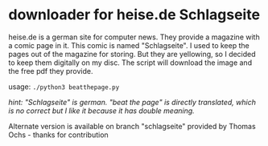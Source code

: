 # downloader for heise.de Schlagseite

heise.de is a german site for computer news. They provide a magazine with a comic page in it. This comic is named "Schlagseite".
I used to keep the pages out of the magazine for storing. But they are yellowing, so I decided to keep them digitally on my disc.
The script will download the image and the free pdf they provide.
  
  
usage:
`./python3 beatthepage.py`
  
  
*hint: "Schlagseite" is german. 
"beat the page" is directly translated, which is no correct but I like it because it has double meaning.*



Alternate version is available on branch "schlagseite" provided by Thomas Ochs - thanks for contribution
